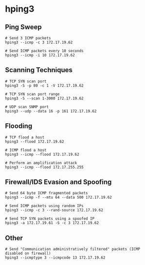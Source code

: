 # hping3

## Ping Sweep
```shell
# Send 3 ICMP packets
hping3 --icmp -c 3 172.17.19.62

# Send ICMP packets every 10 seconds
hping3 --icmp -i 10 172.17.19.62
```

## Scanning Techniques
```shell
# TCP SYN scan port
hping3 -S -p 80 -c 1 -V 172.17.19.62

# TCP SYN scan port range
hping3 -S --scan 1-3000 172.17.19.62

# UDP scan SNMP port
hping3 --udp --data 16 -p 161 172.17.19.62
```

## Flooding
```shell
# TCP flood a host
hping3 --flood 172.17.19.62

# ICMP flood a host
hping3 --icmp --flood 172.17.19.62

# Perform an amplification attack
hping3 --icmp --flood 172.17.255.255
```

## Firewall/IDS Evasion and Spoofing
```shell
# Send 64 byte ICMP fragmented packets
hping3 --icmp -f --mtu 64 --data 500 172.17.19.62

# Send ICMP packets using random IPs
hping3 --icmp -c 3 --rand-source 172.17.19.62

# Send TCP SYN packets using a spoofed IP
hping3 -a 172.17.19.61 -S -c 3 172.17.19.62
```

## Other
```shell
# Send "Communication administratively filtered" packets (ICMP disabled on firewall) 
hping3 --icmptype 3 --icmpcode 13 172.17.19.62
```